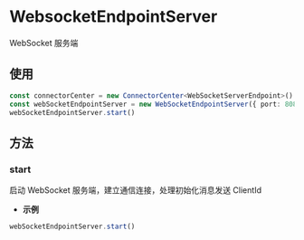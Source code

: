 # WebsocketEndpointServer

WebSocket 服务端

## 使用

```typescript
const connectorCenter = new ConnectorCenter<WebSocketServerEndpoint>()
const webSocketEndpointServer = new WebSocketEndpointServer({ port: 8082 }, connectorCenter)
webSocketEndpointServer.start()
```

## 方法

### start

启动 WebSocket 服务端，建立通信连接，处理初始化消息发送 ClientId

- **示例**

```typescript
webSocketEndpointServer.start()
```
